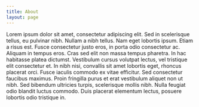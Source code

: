 ```yaml
---
title: About
layout: page
---
```


Lorem ipsum dolor sit amet, consectetur adipiscing elit. Sed in scelerisque tellus, eu pulvinar nibh. Nullam a nibh tellus. Nam eget lobortis ipsum. Etiam a risus est. Fusce consectetur justo eros, in porta odio consectetur ac. Aliquam in tempus eros. Cras sed elit non massa tempus pharetra. In hac habitasse platea dictumst. Vestibulum cursus volutpat lectus, vel tristique elit consectetur et. In nibh nisi, convallis sit amet lobortis eget, rhoncus placerat orci. Fusce iaculis commodo ex vitae efficitur. Sed consectetur faucibus maximus. Proin fringilla purus et erat vestibulum aliquet non ut nibh. Sed bibendum ultricies turpis, scelerisque mollis nibh. Nulla feugiat odio blandit luctus commodo. Duis placerat elementum lectus, posuere lobortis odio tristique in.

